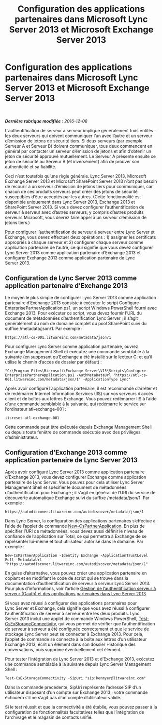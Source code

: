 ﻿---
title: Configuration des applications partenaires dans Microsoft Lync Server 2013 et Microsoft Exchange Server 2013
TOCTitle: Configuration des applications partenaires dans Microsoft Lync Server 2013 et Microsoft Exchange Server 2013
ms:assetid: 9c3a3054-6201-433f-b128-4c49d3341370
ms:mtpsurl: https://technet.microsoft.com/fr-fr/library/JJ688151(v=OCS.15)
ms:contentKeyID: 49891462
ms.date: 12/10/2016
mtps_version: v=OCS.15
ms.translationtype: HT
---

# Configuration des applications partenaires dans Microsoft Lync Server 2013 et Microsoft Exchange Server 2013

 

_**Dernière rubrique modifiée :** 2016-12-08_

L’authentification de serveur à serveur implique généralement trois entités : les deux serveurs qui doivent communiquer l’un avec l’autre et un serveur d’émission de jetons de sécurité tiers. Si deux serveurs (par exemple Serveur A et Serveur B) doivent communiquer, tous deux commencent en général par contacter un serveur d’émission de jetons et afin d’obtenir un jeton de sécurité approuvé mutuellement. Le Serveur A présente ensuite ce jeton de sécurité au Serveur B (et inversement) afin de prouver son authenticité et sa fiabilité.

Ceci n’est toutefois qu’une règle générale. Lync Server 2013, Microsoft Exchange Server 2013 et Microsoft SharePoint Server 2013 n’ont pas besoin de recourir à un serveur d’émission de jetons tiers pour communiquer, car chacun de ces produits serveurs peut créer des jetons de sécurité susceptibles d’être acceptés par les autres. (Cette fonctionnalité est disponible uniquement dans Lync Server 2013, Exchange 2013 et SharePoint Server 2013. Si vous devez configurer l’authentification de serveur à serveur avec d’autres serveurs, y compris d’autres produits serveurs Microsoft, vous devrez faire appel à un serveur d’émission de jetons tiers.)

Pour configurer l’authentification de serveur à serveur entre Lync Server et Exchange, vous devez effectuer deux opérations : 1) assigner les certificats appropriés à chaque serveur et 2) configurer chaque serveur comme application partenaire de l’autre, ce qui signifie que vous devez configurer Lync Server 2013 comme application partenaire d’Exchange 2013 et configurer Exchange 2013 comme application partenaire de Lync Server 2013.

## Configuration de Lync Server 2013 comme application partenaire d’Exchange 2013

Le moyen le plus simple de configurer Lync Server 2013 comme application partenaire d’Exchange 2013 consiste à exécuter le script Configure-EnterprisePartnerApplication.ps1, un script Windows PowerShell fourni avec Exchange 2013. Pour exécuter ce script, vous devez fournir l’URL du document de métadonnées d’authentification Lync Server ; il s’agit généralement du nom de domaine complet du pool SharePoint suivi du suffixe /metadata/json/1. Par exemple :

    https://atl-cs-001.litwareinc.com/metadata/json/1

Pour configurer Lync Server comme application partenaire, ouvrez Exchange Management Shell et exécutez une commande semblable à la suivante (en supposant qu’Exchange a été installé sur le lecteur C: et qu’il utilise le chemin d’accès de dossier par défaut) :

    "C:\Program Files\Microsoft\Exchange Server\V15\Scripts\Configure-EnterprisePartnerApplication.ps1 -AuthMetaDataUrl 'https://atl-cs-001.litwareinc.com/metadata/json/1' -ApplicationType Lync"

Après avoir configuré l’application partenaire, il est recommandé d’arrêter et de redémarrer Internet Information Services (IIS) sur vos serveurs d’accès client et de boîtes aux lettres Exchange. Vous pouvez redémarrer IIS à l’aide d’une commande semblable à la suivante, qui redémarre le service sur l’ordinateur atl-exchange-001 :

    iisreset atl-exchange-001

Cette commande peut être exécutée depuis Exchange Management Shell ou depuis toute fenêtre de commande exécutée avec des privilèges d’administrateur.

## Configuration d’Exchange 2013 comme application partenaire de Lync Server 2013

Après avoir configuré Lync Server 2013 comme application partenaire d’Exchange 2013, vous devez configurer Exchange comme application partenaire de Lync Server. Vous pouvez pour cela utiliser Lync Server Management Shell et spécifier le document de métadonnées d’authentification pour Exchange ; il s’agit en général de l’URI du service de découverte automatique Exchange suivi du suffixe /metadata/json/1. Par exemple :

    https://autodiscover.litwareinc.com/autodiscover/metadata/json/1

Dans Lync Server, la configuration des applications partenaires s’effectue à l’aide de l’applet de commande [New-CsPartnerApplication](new-cspartnerapplication.md). En plus de spécifier l’URI de métadonnées, vous devez aussi définir le niveau de confiance de l’application sur Total, ce qui permettra à Exchange de se représenter lui-même et tout utilisateur autorisé dans le domaine. Par exemple :

    New-CsPartnerApplication -Identity Exchange -ApplicationTrustLevel Full -MetadataUrl "https://autodiscover.litwareinc.com/autodiscover/metadata/json/1"

En guise d’alternative, vous pouvez créer une application partenaire en copiant et en modifiant le code de script qui se trouve dans la documentation d’authentification de serveur à serveur Lync Server 2013. Pour plus d’informations, voir l’article [Gestion de l’authentification serveur à serveur (Oauth) et des applications partenaires dans Lync Server 2013](lync-server-2013-managing-server-to-server-authentication-oauth-and-partner-applications.md).

Si vous avez réussi à configurer des applications partenaires pour Lync Server et Exchange, cela signifie que vous avez réussi à configurer l’authentification de serveur à serveur entre les deux produits. Lync Server 2013 inclut une applet de commande Windows PowerShell, [Test-CsExStorageConnectivity](test-csexstorageconnectivity.md), qui vous permet de vérifier que l’authentification de serveur à serveur a été configurée correctement et que le service de stockage Lync Server peut se connecter à Exchange 2013. Pour cela, l’applet de commande se connecte à la boîte aux lettres d’un utilisateur Exchange 2013, écrit un élément dans son dossier Historique des conversations, puis supprime éventuellement cet élément.

Pour tester l’intégration de Lync Server 2013 et d’Exchange 2013, exécutez une commande semblable à la suivante depuis Lync Server Management Shell :

    Test-CsExStorageConnectivity -SipUri "sip:kenmyer@litwareinc.com"

Dans la commande précédente, SipUri représente l’adresse SIP d’un utilisateur disposant d’un compte sur Exchange 2013 ; votre commande échouera s’il ne s’agit pas d’un compte d’utilisateur valide.

Si le test réussit et que la connectivité a été établie, vous pouvez passer à la configuration de fonctionnalités facultatives telles que l’intégration de l’archivage et le magasin de contacts unifié.

